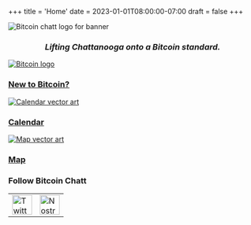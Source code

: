 +++
title = 'Home'
date = 2023-01-01T08:00:00-07:00
draft = false
+++


<div class="banner">
  <img class="banner-element" src="/images/Logos/BitcoinChatt_square-transparent.png" alt="Bitcoin chatt logo for banner"/>
</div>

<h3 style="text-align: center"><em>Lifting Chattanooga onto a Bitcoin standard.</em></h3>

<div class="nav">
  <div class="nav-box">
    <a href="./coming_soon">
      <img class="nav-element" src="./images/btc.png" alt="Bitcoin logo"/>
      <h3>New to Bitcoin?</h3>
    </a>
  </div>
  <!--
  <div class="nav-box">
    <a href="./coming_soon">
      <img class="nav-element" src="./images/placeholder.png" alt="Placeholder image"/>
      <h3>Blog</h3>
    </a>
  </div>-->
  <div class="nav-box">
    <a href="./coming_soon">
      <img class="nav-element" src="./images/calendar.png" alt="Calendar vector art"/>
      <h3>Calendar</h3>
    </a>
  </div>
  <div class="nav-box">
    <a href="./coming_soon">
      <img class="nav-element" src="./images/map.png" alt="Map vector art"/>
      <h3>Map</h3>
    </a>
  </div>
</div>

<h3 class="social-links">Follow Bitcoin Chatt</h3>
<div class="social-links">
  <table>
    <tr>
      <td>
        <a target="_blank" href="https://x.com/bitcoinchatt">
          <img class="social-link" height="40rem" src="./images/Logos/Twitter-X-Logo.png" alt="Twitter/X logo"/>
        </a>
      </td>
      <td>
        <a href="https://nostr.at/npub1fdc5nr47gx8pcz9cppyat9fx0gc9hv48nke7pf78drx7rpqw28ksqgx779">
          <img class="social-link" height="40rem" src="./images/Logos/Nostr-Logo.png" alt="Nostr logo"/>
        </a>
      </td>
    </tr>
  </table>
</div>
